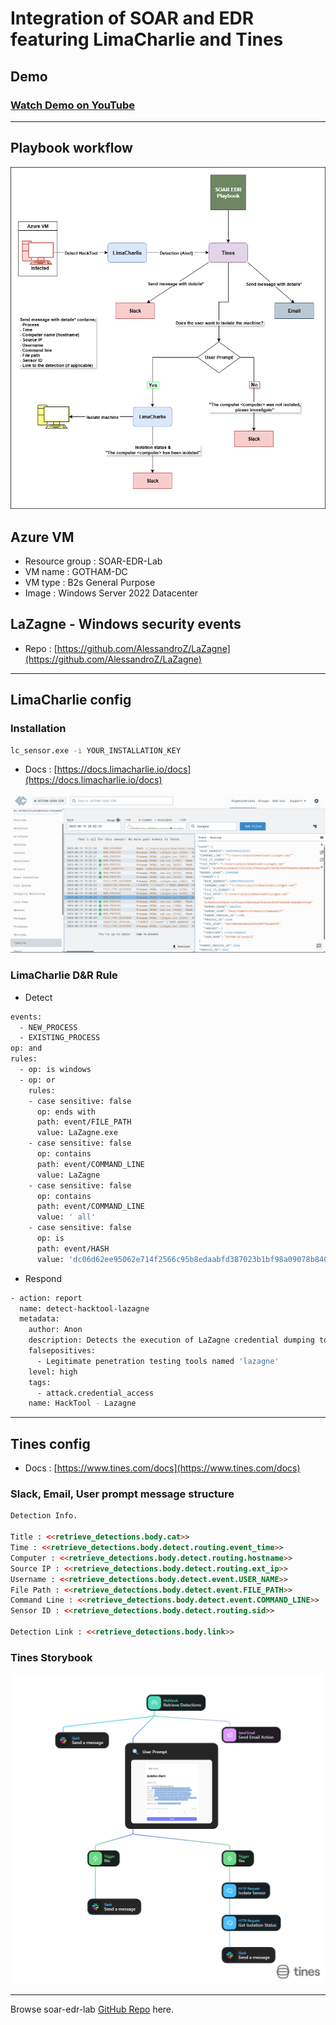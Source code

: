 # Integration of SOAR and EDR featuring LimaCharlie and Tines


## Demo

### [Watch Demo on YouTube](https://youtu.be/yDLCiHlw-6Q)

---

## Playbook workflow

![diagram.png](res/diagram.png)

## Azure VM

- Resource group : SOAR-EDR-Lab
- VM name : GOTHAM-DC
- VM type : B2s General Purpose
- Image : Windows Server 2022 Datacenter

## LaZagne - Windows security events

- Repo : [https://github.com/AlessandroZ/LaZagne](https://github.com/AlessandroZ/LaZagne)

---

## LimaCharlie config

### Installation

```bash
lc_sensor.exe -i YOUR_INSTALLATION_KEY
```

- Docs : [https://docs.limacharlie.io/docs](https://docs.limacharlie.io/docs)

![limacharlie.png](res/limacharlie.png)

### LimaCharlie D&R Rule

- Detect

```bash
events:
  - NEW_PROCESS
  - EXISTING_PROCESS
op: and
rules:
  - op: is windows
  - op: or
    rules:
    - case sensitive: false
      op: ends with
      path: event/FILE_PATH
      value: LaZagne.exe
    - case sensitive: false
      op: contains
      path: event/COMMAND_LINE
      value: LaZagne
    - case sensitive: false
      op: contains
      path: event/COMMAND_LINE
      value: ' all'
    - case sensitive: false
      op: is
      path: event/HASH
      value: 'dc06d62ee95062e714f2566c95b8edaabfd387023b1bf98a09078b84007d5268'
```

- Respond

```bash
- action: report
  name: detect-hacktool-lazagne
  metadata:
    author: Anon
    description: Detects the execution of LaZagne credential dumping tool via file path, command line, or file hash.
    falsepositives: 
      - Legitimate penetration testing tools named 'lazagne'
    level: high
    tags:
      - attack.credential_access
    name: HackTool - Lazagne
```

---

## Tines config

- Docs : [https://www.tines.com/docs](https://www.tines.com/docs)

### Slack, Email, User prompt message structure

```html
Detection Info.

Title : <<retrieve_detections.body.cat>>
Time : <<retrieve_detections.body.detect.routing.event_time>>
Computer : <<retrieve_detections.body.detect.routing.hostname>>
Source IP : <<retrieve_detections.body.detect.routing.ext_ip>>
Username : <<retrieve_detections.body.detect.event.USER_NAME>>
File Path : <<retrieve_detections.body.detect.event.FILE_PATH>>
Command Line : <<retrieve_detections.body.detect.event.COMMAND_LINE>>
Sensor ID : <<retrieve_detections.body.detect.routing.sid>>

Detection Link : <<retrieve_detections.body.link>>
```

### Tines Storybook

![soar-edr-playbook.png](res/soar-edr-playbook.png)

---

Browse soar-edr-lab [GitHub Repo](https://github.com/anjulameegalla/soar-edr-lab/) here.

